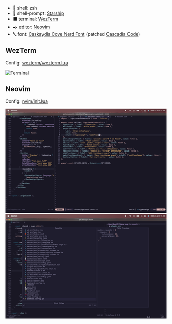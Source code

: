 
- :shell: shell: zsh
- :tada: shell-prompt: [Starship](https://github.com/starship/starship)
- :black_large_square: terminal: [WezTerm](https://github.com/wez/wezterm)
- :black_nib: editor: [Neovim](https://github.com/neovim/neovim)
- :abc: font: [Caskaydia Cove Nerd Font](https://www.nerdfonts.com/font-downloads) (patched [Cascadia Code](https://github.com/microsoft/cascadia-code))


##  WezTerm
Config: [wezterm/wezterm.lua](./wezterm/wezterm.lua)

![Terminal](./public/terminal.png)

##  Neovim
Config: [nvim/init.lua](./nvim/init.lua)

![Neovim 1](./public/neovim_1.png)
![Neovim 2](./public/neovim_2.png)